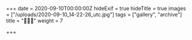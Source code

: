 +++
date = 2020-09-10T00:00:00Z
hideExif = true
hideTitle = true
images = ["/uploads/2020-09-10_14-22-26_utc.jpg"]
tags = ["gallery", "archive"]
title = "🖤🤙💯"
weight = 7

+++
